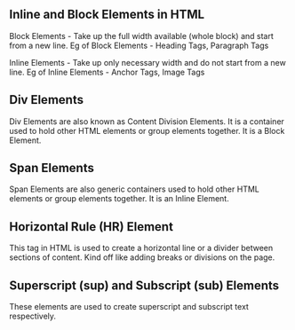 ## Inline and Block Elements in HTML
Block Elements - Take up the full width available (whole block) and start from a new line.
Eg of Block Elements - Heading Tags, Paragraph Tags

Inline Elements - Take up only necessary width and do not start from a new line.
Eg of Inline Elements - Anchor Tags, Image Tags

## Div Elements
Div Elements are also known as Content Division Elements. It is a container used to hold other HTML elements or group elements together.
It is a Block Element.

## Span Elements
Span Elements are also generic containers used to hold other HTML elements or group elements together.
It is an Inline Element.

## Horizontal Rule (HR) Element
This tag in HTML is used to create a horizontal line or a divider between sections of content. Kind off like adding breaks or divisions on the page.

## Superscript (sup) and Subscript (sub) Elements
These elements are used to create superscript and subscript text respectively.